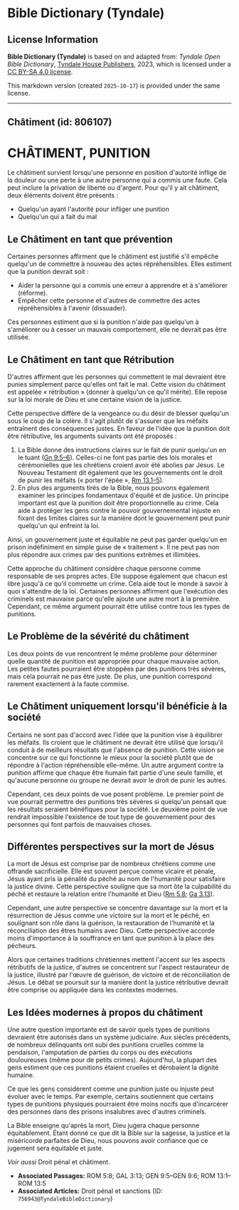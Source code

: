 # Bible Dictionary (Tyndale)

## License Information

**Bible Dictionary (Tyndale)** is based on and adapted from: _Tyndale Open Bible Dictionary_, [Tyndale House Publishers](https://tyndaleopenresources.com/), 2023, which is licensed under a [CC BY-SA 4.0 license](https://creativecommons.org/licenses/by-sa/4.0/legalcode.en).

This markdown version (created `2025-10-17`) is provided under the same license.



--------------------------------

## Châtiment (id: 806107)

CHÂTIMENT, PUNITION
===================

Le châtiment survient lorsqu'une personne en position d'autorité inflige de la douleur ou une perte à une autre personne qui a commis une faute. Cela peut inclure la privation de liberté ou d'argent. Pour qu'il y ait châtiment, deux éléments doivent être présents :

* Quelqu'un ayant l'autorité pour infliger une punition
* Quelqu'un qui a fait du mal

Le Châtiment en tant que prévention
-----------------------------------

Certaines personnes affirment que le châtiment est justifié s'il empêche quelqu'un de commettre à nouveau des actes répréhensibles. Elles estiment que la punition devrait soit :

* Aider la personne qui a commis une erreur à apprendre et à s'améliorer (réforme).
* Empêcher cette personne et d'autres de commettre des actes répréhensibles à l'avenir (dissuader).

Ces personnes estiment que si la punition n'aide pas quelqu'un à s'améliorer ou à cesser un mauvais comportement, elle ne devrait pas être utilisée.

Le Châtiment en tant que Rétribution
------------------------------------

D'autres affirment que les personnes qui commettent le mal devraient être punies simplement parce qu'elles ont fait le mal. Cette vision du châtiment est appelée « rétribution » (donner à quelqu'un ce qu'il mérite). Elle repose sur la loi morale de Dieu et une certaine vision de la justice.

Cette perspective diffère de la vengeance ou du désir de blesser quelqu'un sous le coup de la colère. Il s'agit plutôt de s'assurer que les méfaits entraînent des conséquences justes. En faveur de l'idée que la punition doit être rétributive, les arguments suivants ont été proposés :

1. La Bible donne des instructions claires sur le fait de punir quelqu'un en le tuant ([Gn 9\.5–6](https://ref.ly/Gen9:5-Gen9:6)). Celles\-ci ne font pas partie des lois morales et cérémonielles que les chrétiens croient avoir été abolies par Jésus. Le Nouveau Testament dit également que les gouvernements ont le droit de punir les méfaits (« porter l'épée », [Rm 13\.1](https://ref.ly/Rom13:1-Rom13:5)[–](https://ref.ly/Gen9:5-Gen9:6)[5](https://ref.ly/Rom13:1-Rom13:5)).
2. En plus des arguments tirés de la Bible, nous pouvons également examiner les principes fondamentaux d'équité et de justice. Un principe important est que la punition doit être proportionnelle au crime. Cela aide à protéger les gens contre le pouvoir gouvernemental injuste en fixant des limites claires sur la manière dont le gouvernement peut punir quelqu'un qui enfreint la loi. 
  
Ainsi, un gouvernement juste et équitable ne peut pas garder quelqu'un en prison indéfiniment en simple guise de « traitement ». Il ne peut pas non plus répondre aux crimes par des punitions extrêmes et illimitées.

Cette approche du châtiment considère chaque personne comme responsable de ses propres actes. Elle suppose également que chacun est libre jusqu'à ce qu'il commette un crime. Cela aide tout le monde à savoir à quoi s'attendre de la loi. Certaines personnes affirment que l'exécution des criminels est mauvaise parce qu'elle ajoute une autre mort à la première. Cependant, ce même argument pourrait être utilisé contre tous les types de punitions.

Le Problème de la sévérité du châtiment
---------------------------------------

Les deux points de vue rencontrent le même problème pour déterminer quelle quantité de punition est appropriée pour chaque mauvaise action. Les petites fautes pourraient être stoppées par des punitions très sévères, mais cela pourrait ne pas être juste. De plus, une punition correspond rarement exactement à la faute commise.

Le Châtiment uniquement lorsqu'il bénéficie à la société
--------------------------------------------------------

Certains ne sont pas d'accord avec l'idée que la punition vise à équilibrer les méfaits. Ils croient que le châtiment ne devrait être utilisé que lorsqu'il conduit à de meilleurs résultats que l'absence de punition. Cette vision se concentre sur ce qui fonctionne le mieux pour la société plutôt que de répondre à l'action répréhensible elle\-même. Un autre argument contre la punition affirme que chaque être humain fait partie d'une seule famille, et qu'aucune personne ou groupe ne devrait avoir le droit de punir les autres.

Cependant, ces deux points de vue posent problème. Le premier point de vue pourrait permettre des punitions très sévères si quelqu'un pensait que les résultats seraient bénéfiques pour la société. Le deuxième point de vue rendrait impossible l'existence de tout type de gouvernement pour des personnes qui font parfois de mauvaises choses.

Différentes perspectives sur la mort de Jésus
---------------------------------------------

La mort de Jésus est comprise par de nombreux chrétiens comme une offrande sacrificielle. Elle est souvent perçue comme vicaire et pénale, Jésus ayant pris la pénalité du péché au nom de l'humanité pour satisfaire la justice divine. Cette perspective souligne que sa mort ôte la culpabilité du péché et restaure la relation entre l'humanité et Dieu ([Rm 5\.8](https://ref.ly/Rom5:8); [Ga 3\.13](https://ref.ly/Gal3:13)).

Cependant, une autre perspective se concentre davantage sur la mort et la résurrection de Jésus comme une victoire sur la mort et le péché, en soulignant son rôle dans la guérison, la restauration de l'humanité et la réconciliation des êtres humains avec Dieu. Cette perspective accorde moins d'importance à la souffrance en tant que punition à la place des pécheurs.

Alors que certaines traditions chrétiennes mettent l'accent sur les aspects rétributifs de la justice, d'autres se concentrent sur l'aspect restaurateur de la justice, illustré par l'œuvre de guérison, de victoire et de réconciliation de Jésus. Le débat se poursuit sur la manière dont la justice rétributive devrait être comprise ou appliquée dans les contextes modernes.

Les Idées modernes à propos du châtiment
----------------------------------------

Une autre question importante est de savoir quels types de punitions devraient être autorisés dans un système judiciaire. Aux siècles précédents, de nombreux délinquants ont subi des punitions cruelles comme la pendaison, l'amputation de parties du corps ou des exécutions douloureuses (même pour de petits crimes). Aujourd'hui, la plupart des gens estiment que ces punitions étaient cruelles et dérobaient la dignité humaine.

Ce que les gens considèrent comme une punition juste ou injuste peut évoluer avec le temps. Par exemple, certains soutiennent que certains types de punitions physiques pourraient être moins nocifs que d'incarcérer des personnes dans des prisons insalubres avec d'autres criminels.

La Bible enseigne qu'après la mort, Dieu jugera chaque personne équitablement. Étant donné ce que dit la Bible sur la sagesse, la justice et la miséricorde parfaites de Dieu, nous pouvons avoir confiance que ce jugement sera équitable et juste.

*Voir aussi* Droit pénal et châtiment.

* **Associated Passages:** ROM 5:8; GAL 3:13; GEN 9:5–GEN 9:6; ROM 13:1–ROM 13:5
* **Associated Articles:** Droit pénal et sanctions (ID: `756943@TyndaleBibleDictionary`)

